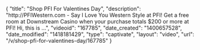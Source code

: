 {
    "title": "Shop PFI For Valentines Day",
    "description": "http:\/\/PFIWestern.com - Say I Love You Western Style at PFI! Get a free room at Downstream Casino when your purchase totals $200 or more at PFI! Hi, this is ...",
    "videoid": "167785",
    "date_created": "1400657528",
    "date_modified": "1418181429",
    "type": "captivate",
    "layout": "video",
    "url": "\/v\/shop-pfi-for-valentines-day\/167785"
}